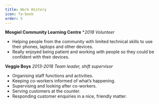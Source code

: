 ```yaml
---
title: Work History
icon: fa-book
order: 5
---
```


**Mosgiel Community Learning Centre**
**2018*
*Volunteer*
* Helping people from the community with limited technical skills to use their phones, laptops and other devices.
* Really enjoyed being patient and working with people so they could be confident with their devices.

**Veggie Boys**
*2013-2018*
*Team leader, shift supervisor*
* Organising staff functions and activities. 
* Keeping co-workers informed of what’s happening.
* Supervising and looking after co-workers.
* Serving customers at the counter.
* Responding customer enquiries in a nice, friendly matter.
